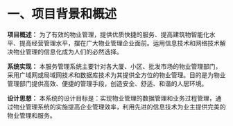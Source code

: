 # 一、项目背景和概述

**项目概述：**  为了有效的物业管理，提供优质快捷的服务、提高建筑物智能化水平、提高经营管理水平，摆在广大物业管理企业面前。运用信息技术和网络技术解决物业管理的信息化成为人们的必然选择。

**系统实现：**  本服务管理系统主要针对各大厦、小区、批发市场的物业管理部门，采用广域网或局域网技术和数据库技术为其提供全方位的物业管理。目的是为物业管理部门提供高效、便捷的管理手段，创造安全、舒适、和谐的人居环境。

**设计思想：**  本系统的设计目标是：实现物业管理的数据管理和业务过程管理，通过物业管理系统的实施提高企业管理效率，利用先进的信息技术为业主提供完美的物业管理和服务。